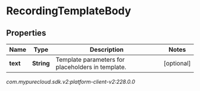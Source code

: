 # RecordingTemplateBody


## Properties

| Name | Type | Description | Notes |
| ------------ | ------------- | ------------- | ------------- |
| **text** | **String** | Template parameters for placeholders in template. |  [optional] |




_com.mypurecloud.sdk.v2:platform-client-v2:228.0.0_
